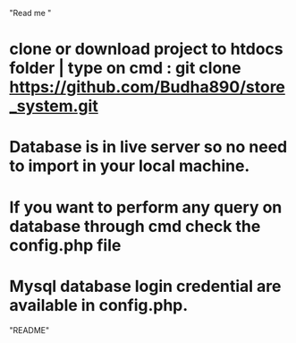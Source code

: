 "Read me " 

# clone or download project to htdocs folder | type  on cmd : git clone  https://github.com/Budha890/store_system.git 
# Database is in live server so no need to import in your local machine. 
# If you want to perform any query on database through cmd  check the config.php file
# Mysql database login credential are available in config.php. 
"README"
